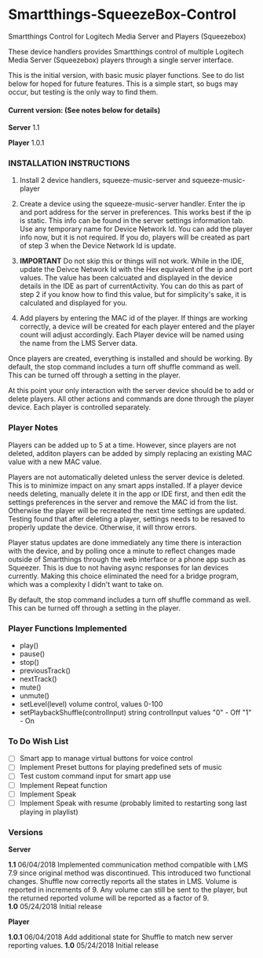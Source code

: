 # Smartthings-SqueezeBox-Control
Smartthings Control for Logitech Media Server and Players (Squeezebox)

These device handlers provides Smartthings control of multiple Logitech Media Server (Squeezebox) players through a single server interface.

This is the initial version, with basic music player functions.  See to do list below for hoped for future features. This is a simple start, so bugs may occur, but testing is the only way to find them.

#### Current version: (See notes below for details)

**Server** 1.1

**Player** 1.0.1

### INSTALLATION INSTRUCTIONS

1.  Install 2 device handlers, squeeze-music-server and squeeze-music-player

2.  Create a device using the squeeze-music-server handler.   Enter the ip and port address for the server in preferences.  This works best if the ip is static.  This info can be found in the server settings information tab. Use any temporary name for Device Network Id. You can add the player info now, but it is not required.  If you do, players will be created as part of step 3 when the Device Network Id is update.

3.  **IMPORTANT**  Do not skip this or things will not work.  While in the IDE, update the Deivce Network Id with the Hex equivalent of the ip and port values.  The value has been calcuated and displayed in the device details in the IDE as part of currentActivity.  You can do this as part of step 2 if you know how to find this value, but for simplicity's sake, it is calculated and displayed for you.

4.  Add players by entering the MAC id of the player.  If things are working correctly, a device will be created for each player entered and the player count will adjust accordingly.  Each Player device will be named using the name from the LMS Server data.

Once players are created, everything is installed and should be working. By default, the stop command includes a turn off shuffle command as well.  This can be turned off through a setting in the player.

At this point your only interaction with the server device should be to add or delete players.  All other actions and commands are done through the player device.  Each player is controlled separately.

### Player Notes

Players can be added up to 5 at a time.  However, since players are not deleted, additon players can be added by simply replacing an existing MAC value with a new MAC value. 

Players are not automatically deleted unless the server device is deleted.  This is to minimize impact on any smart apps installed.  If a player device needs deleting, manually delete it in the app or IDE first, and then edit the settings preferences in the server and remove the MAC id from the list.  Otherwise the player will be recreated the next time settings are updated.  Testing found that after deleting a player, settings needs to be resaved to properly update the device.  Otherwise, it will throw errors.

Player status updates are done immediately any time there is interaction with the device, and by polling once a minute to reflect changes made outside of Smartthings through the web interface or a phone app such as Squeezer.  This is due to not having async responses for lan devices currently.  Making this choice eliminated the need for a bridge program, which was a complexity I didn't want to take on. 

By default, the stop command includes a turn off shuffle command as well.  This can be turned off through a setting in the player.


### Player Functions Implemented

- play()
- pause()
- stop()
- previousTrack()
- nextTrack()
- mute()
- unmute()
- setLevel(level)  volume control, values 0-100
- setPlaybackShuffle(controlInput)   string controlInput values "0" \- Off "1" \- On


### To Do Wish List

- [ ] Smart app to manage virtual buttons for voice control
- [ ] Implement Preset buttons for playing predefined sets of music
- [ ] Test custom command input for smart app use
- [ ] Implement Repeat function
- [ ] Implement Speak  
- [ ] Implement Speak with resume (probably limited to restarting song last playing in playlist)

### Versions

**Server**

**1.1**  06/04/2018 Implemented communication method compatible with LMS 7.9 since original method was discontinued.  This introduced two functional changes.  Shuffle now correctly reports all the states in LMS.  Volume is reported in increments of 9.  Any volume can still be sent to the player, but the returned reported volume will be reported as a factor of 9.  
**1.0**  05/24/2018 Initial release

**Player**

**1.0.1** 06/04/2018 Add additional state for Shuffle to match new server reporting values.
**1.0**   05/24/2018 Initial release
